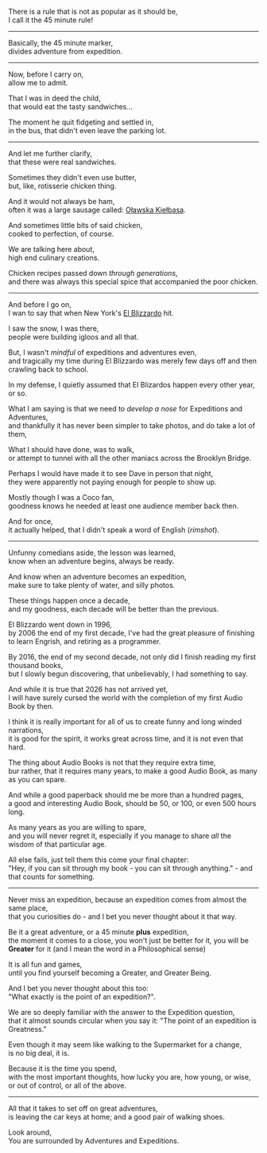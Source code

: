There is a rule that is not as popular as it should be,\
I call it the 45 minute rule!

---

Basically, the 45 minute marker,\
divides adventure from expedition.

---

Now, before I carry on,\
allow me to admit.

That I was in deed the child,\
that would eat the tasty sandwiches...

The moment he quit fidgeting and settled in,\
in the bus, that didn't even leave the parking lot.

---

And let me further clarify,\
that these were real sandwiches.

Sometimes they didn't even use butter,\
but, like, rotisserie chicken thing.

And it would not always be ham,\
often it was a large sausage called: [Oławska Kiełbasa](https://www.google.com/search?q=o%C5%82awska+kie%C5%82basa).

And sometimes little bits of said chicken,\
cooked to perfection, of course.

We are talking here about,\
high end culinary creations.

Chicken recipes passed down *through generations*,\
and there was always this special spice that accompanied the poor chicken.

---

And before I go on,\
I wan to say that when New York's [El Blizzardo](https://www.youtube.com/watch?v=agS48ZisZEE) hit.

I saw the snow, I was there,\
people were building igloos and all that.

But, I wasn't *mindful* of expeditions and adventures even,\
and tragically my time during El Blizzardo was merely few days off and then crawling back to school.

In my defense, I quietly assumed that El Blizardos happen every other year,\
or so.

What I am saying is that we need to *develop a nose* for Expeditions and Adventures,\
and thankfully it has never been simpler to take photos, and do take a lot of them,

What I should have done, was to walk,\
or attempt to tunnel with all the other maniacs across the Brooklyn Bridge.

Perhaps I would have made it to see Dave in person that night,\
they were apparently not paying enough for people to show up.

Mostly though I was a Coco fan,\
goodness knows he needed at least one audience member back then.

And for once,\
it actually helped, that I didn't speak a word of English (*rimshot*).

---

Unfunny comedians aside, the lesson was learned,\
know when an adventure begins, always be ready.

And know when an adventure becomes an expedition,\
make sure to take plenty of water, and silly photos.

These things happen once a decade,\
and my goodness, each decade will be better than the previous.

El Blizzardo went down in 1996,\
by 2006 the end of my first decade, I've had the great pleasure of finishing to learn Engrish, and retiring as a programmer.

By 2016, the end of my second decade, not only did I finish reading my first thousand books,\
but I slowly begun discovering, that unbelievably, I had something to say.

And while it is true that 2026 has not arrived yet,\
I will have surely cursed the world with the completion of my first Audio Book by then.

I think it is really important for all of us to create funny and long winded narrations,\
it is good for the spirit, it works great across time, and it is not even that hard.

The thing about Audio Books is not that they require extra time,\
bur rather, that it requires many years, to make a good Audio Book, as many as you can spare.

And while a good paperback should me be more than a hundred pages,\
a good and interesting Audio Book, should be 50, or 100, or even 500 hours long.

As many years as you are willing to spare,\
and you will never regret it, especially if you manage to share *all* the wisdom of that particular age.

All else fails, just tell them this come your final chapter:\
"Hey, if you can sit through my book - you can sit through anything." - and that counts for something.

---

Never miss an expedition, because an expedition comes from almost the same place,\
that you curiosities do - and I bet you never thought about it that way.

Be it a great adventure, or a 45 minute **plus** expedition,\
the moment it comes to a close, you won't just be better for it, you will be **Greater** for it (and I mean the word in a Philosophical sense)

It is all fun and games,\
until you find yourself becoming a Greater, and Greater Being.

And I bet you never thought about this too:\
"What exactly is the point of an expedition?".

We are so deeply familiar with the answer to the Expedition question,\
that it almost sounds circular when you say it: "The point of an expedition is Greatness."

Even though it may seem like walking to the Supermarket for a change,\
is no big deal, it is.

Because it is the time you spend,\
with the most important thoughts, how lucky you are, how young, or wise, or out of control, or all of the above.

---

All that it takes to set off on great adventures,\
is leaving the car keys at home; and a good pair of walking shoes.

Look around,\
You are surrounded by Adventures and Expeditions.
